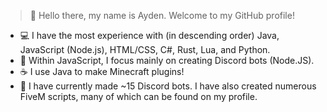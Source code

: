 > 👋 Hello there, my name is Ayden. Welcome to my GitHub profile!
- 💻 I have the most experience with (in descending order) Java, JavaScript (Node.js), HTML/CSS, C#, Rust, Lua, and Python.
- 🤖 Within JavaScript, I focus mainly on creating Discord bots (Node.JS).
- ☕ I use Java to make Minecraft plugins!
- 🎈 I have currently made ~15 Discord bots. I have also created numerous FiveM scripts, many of which can be found on my profile.
